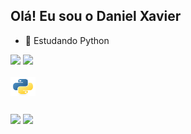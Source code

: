 ## Olá! Eu sou o Daniel Xavier

- 🌱 Estudando Python

<div>
  <img height="120cm" src="https://github-readme-stats.vercel.app/api?username=xavier-dan&show_icons=false&theme=tokyonight">
  <img height="120cm" src="https://github-readme-stats.vercel.app/api/top-langs/?username=xavier-dan&hide_progress=true&theme=tokyonight">
</div>

<div style="display: inline_block"><br>
  <img align="center" alt="Daniel-Python" height="30" width="40" src="https://raw.githubusercontent.com/devicons/devicon/master/icons/python/python-original.svg">
</div>

   ##

<div> 
  <a href = "mailto:lacerdadaniel185@gmail.com"><img src="https://img.shields.io/badge/-Gmail-%23333?style=for-the-badge&logo=gmail&logoColor=white" target="_blank"></a>
  <a href="https://www.linkedin.com/in/daniellacerda/" target="_blank"><img src="https://img.shields.io/badge/-LinkedIn-%230077B5?style=for-the-badge&logo=linkedin&logoColor=white" target="_blank"></a> 
</div>
